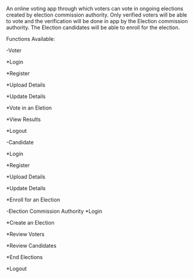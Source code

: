An online voting app through which voters can vote in ongoing elections created by election commission authority. Only verified voters will be able to vote and the verification will be done in app by the Election commission authority. The Election candidates will be able to enroll for the election.

Functions Available:

-Voter

  *Login
  
  *Register
  
  *Upload Details
  
  *Update Details
  
  *Vote in an Eletion
  
  *View Results
  
  *Logout
  
-Candidate

  *Login
  
  *Register
  
  *Upload Details
  
  *Update Details
  
  *Enroll for an Election
  
-Election Commission Authority
  *Login
  
  *Create an Election
  
  *Review Voters
  
  *Review Candidates
  
  *End Elections
  
  *Logout
